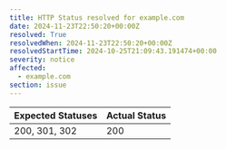 ```yaml
---
title: HTTP Status resolved for example.com
date: 2024-11-23T22:50:20+00:00Z
resolved: True
resolvedWhen: 2024-11-23T22:50:20+00:00Z
resolvedStartTime: 2024-10-25T21:09:43.191474+00:00
severity: notice
affected:
  - example.com
section: issue
---
```


| Expected Statuses | Actual Status  |
|-------------------|----------------|
| 200, 301, 302 | 200 |
